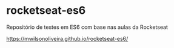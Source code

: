 # rocketseat-es6
Repositório de testes em ES6 com base nas aulas da Rocketseat

https://mwilsonoliveira.github.io/rocketseat-es6/
